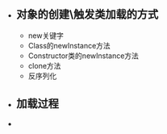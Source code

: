 - ## 对象的创建\触发类加载的方式
	- new关键字
	- Class的newInstance方法
	- Constructor类的newInstance方法
	- clone方法
	- 反序列化
- ## 加载过程
-